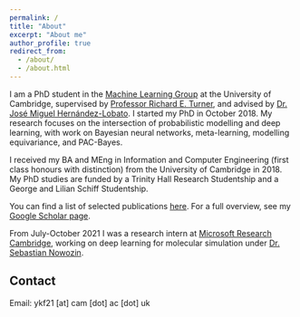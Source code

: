 ```yaml
---
permalink: /
title: "About"
excerpt: "About me"
author_profile: true
redirect_from:
  - /about/
  - /about.html
---
```


I am a PhD student in the [Machine Learning Group](http://mlg.eng.cam.ac.uk/?portfolio=andrew-foong-yue-kwang) at the University of Cambridge, supervised by [Professor Richard E. Turner](http://cbl.eng.cam.ac.uk/Public/Turner/), and advised by [Dr. José Miguel Hernández-Lobato](https://jmhl.org/). I started my PhD in October 2018. My research focuses on the intersection of probabilistic modelling and deep learning, with work on Bayesian neural networks, meta-learning, modelling equivariance, and PAC-Bayes.

I received my BA and MEng in Information and Computer Engineering (first class honours with distinction) from the University of Cambridge in 2018. My PhD studies are funded by a Trinity Hall Research Studentship and a George and Lilian Schiff Studentship.

You can find a list of selected publications [here](./publications.md). For a full overview, see my [Google Scholar page](https://scholar.google.com/citations?user=2UOjgIUAAAAJ&hl=en).

From July-October 2021 I was a research intern at [Microsoft Research Cambridge](https://www.microsoft.com/en-us/research/lab/microsoft-research-cambridge/), working on deep learning for molecular simulation under [Dr. Sebastian Nowozin](http://www.nowozin.net/sebastian/).

## Contact
Email: ykf21 [at] cam [dot] ac [dot] uk
